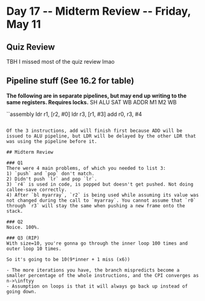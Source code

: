 # Day 17 -- Midterm Review -- Friday, May 11

## Quiz Review
TBH I missed most of the quiz review lmao

## Pipeline stuff (See 16.2 for table)
**The following are in separate pipelines, but may end up writing to the same registers. Requires locks.**
SH      ALU     SAT     WB
ADDR    M1      M2      WB

``assembly
ldr     r1, [r2, #0]
ldr     r3, [r1, #3]
add     r0, r3, #4
```

Of the 3 instructions, add will finish first because ADD will be issued to ALU pipeline, but LDR will be delayed by the other LDR that was using the pipeline before it.

## Midterm Review

### Q1
There were 4 main problems, of which you needed to list 3:
1) `push` and `pop` don't match.
2) Didn't push `lr` and pop `lr`.
3) `r4` is used in code, is popped but doesn't get pushed. Not doing callee-save correctly.
4) After `bl myarray`, `r2` is being used while assuming its value was not changed during the call to `myarray`. You cannot assume that `r0` through `r3` will stay the same when pushing a new frame onto the stack.

### Q2
Noice. 100%.

### Q3 (RIP)
With size=10, you're gonna go through the inner loop 100 times and outer loop 10 times.

So it's going to be 10(9*inner + 1 miss (x6)) 

- The more iterations you have, the branch mispredicts become a smaller percentage of the whole instructions, and the CPI converges as n->\inftyy
- Assumption on loops is that it will always go back up instead of going down.
